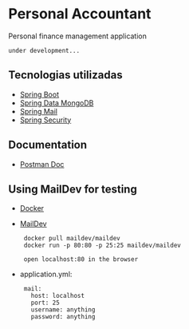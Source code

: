 # Personal Accountant
Personal finance management application

    under development...

## Tecnologias utilizadas

- [Spring Boot](https://mvnrepository.com/artifact/org.springframework.boot/spring-boot-starter-web/2.4.5)
- [Spring Data MongoDB](https://mvnrepository.com/artifact/org.springframework.boot/spring-boot-starter-data-mongodb/2.4.2)
- [Spring Mail](https://mvnrepository.com/artifact/org.springframework.boot/spring-boot-starter-mail/2.5.1)
- [Spring Security](https://mvnrepository.com/artifact/org.springframework.boot/spring-boot-starter-security/2.5.1)

## Documentation

 - [Postman Doc](https://documenter.getpostman.com/view/9922970/TzRX7kEj)

## Using MailDev for testing

- [Docker](https://www.docker.com/get-started)
- [MailDev](https://maildev.github.io/maildev/)

       docker pull maildev/maildev
       docker run -p 80:80 -p 25:25 maildev/maildev
       
       open localhost:80 in the browser

- application.yml:

       mail:
         host: localhost
         port: 25
         username: anything
         password: anything
